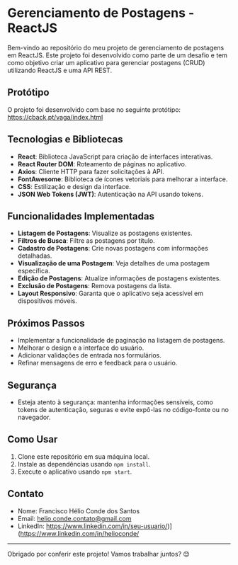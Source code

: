 # Gerenciamento de Postagens - ReactJS

Bem-vindo ao repositório do meu projeto de gerenciamento de postagens em ReactJS. Este projeto foi desenvolvido como parte de um desafio e tem como objetivo criar um aplicativo para gerenciar postagens (CRUD) utilizando ReactJS e uma API REST.

## Protótipo

O projeto foi desenvolvido com base no seguinte protótipo:
https://cback.pt/vaga/index.html

## Tecnologias e Bibliotecas

- **React**: Biblioteca JavaScript para criação de interfaces interativas.
- **React Router DOM**: Roteamento de páginas no aplicativo.
- **Axios**: Cliente HTTP para fazer solicitações à API.
- **FontAwesome**: Biblioteca de ícones vetoriais para melhorar a interface.
- **CSS**: Estilização e design da interface.
- **JSON Web Tokens (JWT)**: Autenticação na API usando tokens.

## Funcionalidades Implementadas

- **Listagem de Postagens**: Visualize as postagens existentes.
- **Filtros de Busca**: Filtre as postagens por título.
- **Cadastro de Postagens**: Crie novas postagens com informações detalhadas.
- **Visualização de uma Postagem**: Veja detalhes de uma postagem específica.
- **Edição de Postagens**: Atualize informações de postagens existentes.
- **Exclusão de Postagens**: Remova postagens da lista.
- **Layout Responsivo**: Garanta que o aplicativo seja acessível em dispositivos móveis.

## Próximos Passos

- Implementar a funcionalidade de paginação na listagem de postagens.
- Melhorar o design e a interface do usuário.
- Adicionar validações de entrada nos formulários.
- Refinar mensagens de erro e feedback para o usuário.

## Segurança

- Esteja atento à segurança: mantenha informações sensíveis, como tokens de autenticação, seguras e evite expô-las no código-fonte ou no navegador.

## Como Usar

1. Clone este repositório em sua máquina local.
2. Instale as dependências usando `npm install`.
3. Execute o aplicativo usando `npm start`.

## Contato

- Nome: Francisco Hélio Conde dos Santos
- Email: helio.conde.contato@gmail.com
- LinkedIn: https://www.linkedin.com/in/seu-usuario/)](https://www.linkedin.com/in/helioconde/

---

Obrigado por conferir este projeto! Vamos trabalhar juntos? 😊
